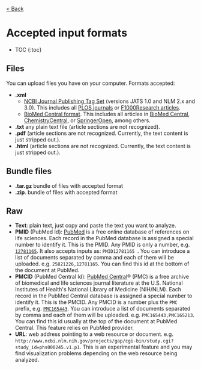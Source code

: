 [< Back](../tagtog-doc)



# Accepted input formats

* TOC
{:toc}

## Files

You can upload files you have on your computer. Formats accepted:

* **.xml**
  * [NCBI Journal Publishing Tag Set](http://jats.nlm.nih.gov/publishing/) (versions JATS 1.0 and NLM 2.x and 3.0). This includes all [PLOS journals](http://www.plos.org/) or [F1000Research articles](http://f1000research.com/).
  * [BioMed Central format](http://www.biomedcentral.com/about/xml). This includes all articles in [BioMed Central](http://www.biomedcentral.com/), [ChemistryCentral](http://www.chemistrycentral.com/), or [SpringerOpen](http://www.springeropen.com/), among others.
* **.txt** any plain text file (article sections are not recognized).
* **.pdf** (article sections are not recognized. Currently, the text content is just stripped out.).
* **.html** (article sections are not recognized. Currently, the text content is just stripped out.).

## Bundle files
* **.tar.gz** bundle of files with accepted format
* **.zip**. bundle of files with accepted format

## Raw
* **Text**: plain text, just copy and paste the text you want to analyze.
* **PMID** (PubMed Id): [PubMed](https://www.ncbi.nlm.nih.gov/pubmed) is a free online database of references on life sciences. Each record in the PubMed database is assigned a special number to identify it. This is the PMID. Any PMID is only a number, e.g. [`12781165`](https://www.ncbi.nlm.nih.gov/pubmed/12781165). It also accepts inputs as: `PMID12781165 `. You can introduce a list of documents separated by comma and each of them will be uploaded. e.g. `25821226,12781165`. You can find this id at the bottom of the document at PubMed.
* **PMCID** (PubMed Central Id): [PubMed Central](https://www.ncbi.nlm.nih.gov/pmc/)® (PMC) is a free archive of biomedical and life sciences journal literature at the U.S. National Institutes of Health's National Library of Medicine (NIH/NLM). Each record in the PubMed Central database is assigned a special number to identify it. This is the PMCID. Any PMCID is a number plus the `PMC `prefix, e.g. [`PMC165443`](https://www.ncbi.nlm.nih.gov/pmc/articles/PMC165443/). You can introduce a list of documents separated by comma and each of them will be uploaded. e.g. `PMC165443,PMC165213`. You can find this id usually at the top of the document at PubMed Central. This feature relies on PubMed provider.
* **URL**: web address pointing to a web resource or document. e.g. `http://www.ncbi.nlm.nih.gov/projects/gap/cgi-bin/study.cgi?study_id=phs000245.v1.p1`. This is an experimental feature and you may find visualization problems depending on the web resource being analyzed.

